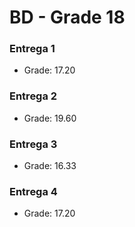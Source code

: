 # BD - Grade 18

### Entrega 1
* Grade: 17.20

### Entrega 2
* Grade: 19.60

### Entrega 3
* Grade: 16.33

### Entrega 4
* Grade: 17.20